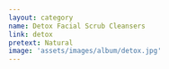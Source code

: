 ```yaml
---
layout: category
name: Detox Facial Scrub Cleansers
link: detox
pretext: Natural
image: 'assets/images/album/detox.jpg'
---
```

